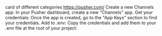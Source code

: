 <!-- https://chatgpt.com/c/68e134ab-585c-8321-8ee2-52035a75aed0 -->
<!-- import { useSession, signIn } from "next-auth/react";
import { useEffect } from "react";

export default function ProtectedPage() {
  const { data: session, status } = useSession();

  useEffect(() => {
    if (status === "unauthenticated") {
      signIn();
    }
  }, [status]);

  if (status === "loading") {
    return <p>Loading...</p>;
  }

  if (status === "authenticated") {
    return (
      <div>
        <h1>Welcome, {session.user?.name}</h1>
        <p>This is a protected page.</p>
      </div>
    );
  }

  return null;
} -->

card of different categories
https://pusher.com/ 
Create a new Channels app: In your Pusher dashboard, create a new "Channels" app.
Get your credentials: Once the app is created, go to the "App Keys" section to find your credentials.
Add to .env: Copy the credentials and add them to your .env file at the root of your project:
